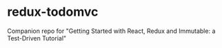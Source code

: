 # redux-todomvc
Companion repo for "Getting Started with React, Redux and Immutable: a Test-Driven Tutorial"
